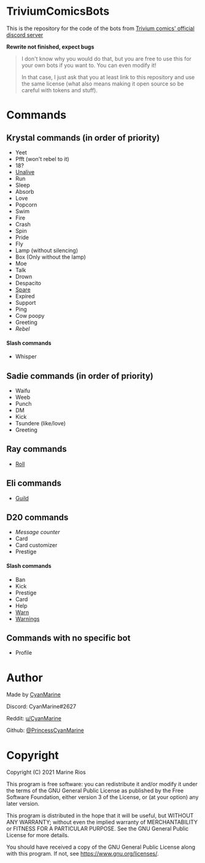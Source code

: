 # TriviumComicsBots
This is the repository for the code of the bots from [Trivium comics' official discord server](https://discord.com/invite/sF6Hupjf8S)

**Rewrite not finished, expect bugs**

> I don't know why you would do that, but you are free to use this for your own bots if you want to. You can even modify it!
> 
> In that case, I just ask that you at least link to this repository and use the same license (what also means making it open source so be careful with tokens and stuff).


# Commands
## Krystal commands (in order of priority)
- Yeet
- Pfft (won't rebel to it)
- 18?
- [Unalive][Unalive]
- Run
- Sleep
- Absorb
- Love
- Popcorn
- Swim
- Fire
- Crash
- Spin
- Pride
- Fly
- Lamp (without silencing)
- Box (Only without the lamp)
- Moe
- Talk
- Drown
- Despacito
- [Spare][Spare]
- Expired
- Support
- Ping
- Cow poopy
- Greeting
- *Rebel*
#### Slash commands
- Whisper

## Sadie commands (in order of priority)
- Waifu
- Weeb
- Punch
- DM
- Kick
- Tsundere (like/love)
- Greeting

## Ray commands
- [Roll][Roll]

## Eli commands
- [Guild][Guild]

## D20 commands
- *Message counter*
- Card
- Card customizer
- Prestige
#### Slash commands
- Ban
- Kick
- Prestige
- Card
- Help
- [Warn][Warn]
- [Warnings][Warnings]

## Commands with no specific bot
- Profile


# Author
Made by [CyanMarine](https://cyanmarine.net "My website")

Discord: CyanMarine#2627

Reddit: [u/CyanMarine](https://www.reddit.com/user/CyanMarine "Reddit")

Github: [@PrincessCyanMarine](https://github.com/PrincessCyanMarine "Here!")


# Copyright
Copyright (C) 2021 Marine Rios

This program is free software: you can redistribute it and/or modify it under the terms of the GNU General Public License as published by the Free Software Foundation, either version 3 of the License, or (at your option) any later version.

This program is distributed in the hope that it will be useful, but WITHOUT ANY WARRANTY; without even the implied warranty of MERCHANTABILITY or FITNESS FOR A PARTICULAR PURPOSE.  See the GNU General Public License for more details.

You should have received a copy of the GNU General Public License along with this program.  If not, see <https://www.gnu.org/licenses/>.





[spare]: https://github.com/PrincessCyanMarine/TriviumComicsBotsTypeScript/wiki/Spare "Open on wiki"

[unalive]: https://github.com/PrincessCyanMarine/TriviumComicsBotsTypeScript/wiki/Unalive "Open on wiki"

[guild]: https://github.com/PrincessCyanMarine/TriviumComicsBotsTypeScript/wiki/Guild "Open on wiki"

[roll]: https://github.com/PrincessCyanMarine/TriviumComicsBotsTypeScript/wiki/Roll "Open on wiki"

[warn]: https://github.com/PrincessCyanMarine/TriviumComicsBotsTypeScript/wiki/Warn "Open on wiki"
[warnings]: https://github.com/PrincessCyanMarine/TriviumComicsBotsTypeScript/wiki/Warnings "Open on wiki"